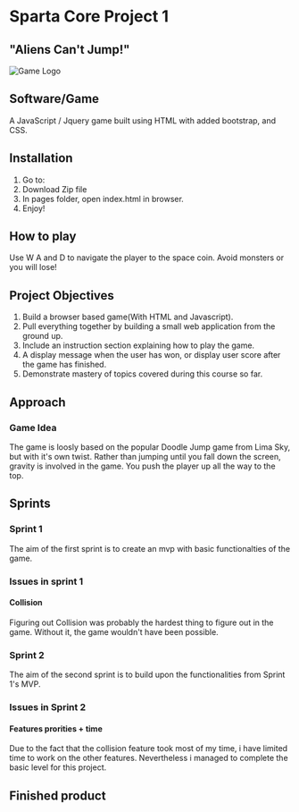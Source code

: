 # Sparta Core Project 1
## "Aliens Can't Jump!"
![Game Logo](AliensCantJump/images/alienscantjumplogo.png)

## Software/Game
A JavaScript / Jquery game built using HTML with added bootstrap, and CSS.

## Installation
1. Go to: 
2. Download Zip file
3. In pages folder, open index.html in browser.
4. Enjoy!

## How to play
Use W A and D to navigate the player to the space coin. Avoid monsters or you will lose!

## Project Objectives
1. Build a browser based game(With HTML and Javascript).
2. Pull everything together by building a small web application from the ground up.
3. Include an instruction section explaining how to play the game.
4. A display message when the user has won, or display user score after the game has finished.
5. Demonstrate mastery of topics covered during this course so far.

## Approach

### Game Idea
The game is loosly based on the popular Doodle Jump game from Lima Sky, but with it's own twist. Rather than jumping until you fall down the screen, gravity is involved in the game. You push the player up all the way to the top. 

## Sprints

### Sprint 1
The aim of the first sprint is to create an mvp with basic functionalties of the game.


### Issues in sprint 1
#### Collision
Figuring out Collision was probably the hardest thing to figure out in the game. Without it, the game wouldn't have been possible.


### Sprint 2

The aim of the second sprint is to build upon the functionalities from Sprint 1's MVP.

### Issues in Sprint 2

#### Features prorities + time
Due to the fact that the collision feature took most of my time, i have limited time to work on the other features. Nevertheless i managed to complete the basic level for this project.

## Finished product

